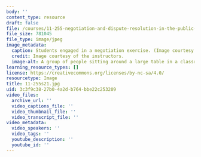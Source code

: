 ```yaml
---
body: ''
content_type: resource
draft: false
file: /courses/11-255-negotiation-and-dispute-resolution-in-the-public-sector-spring-2021/11-255s21.jpg
file_size: 781045
file_type: image/jpeg
image_metadata:
  caption: Students engaged in a negotiation exercise. (Image courtesy of the instructors.)
  credit: Image courtesy of the instructors.
  image-alt: A group of people sitting around a large table in a classroom.
learning_resource_types: []
license: https://creativecommons.org/licenses/by-nc-sa/4.0/
resourcetype: Image
title: 11-255s21.jpg
uid: 3c3f9c38-27b0-4a2d-b764-bbe22c253209
video_files:
  archive_url: ''
  video_captions_file: ''
  video_thumbnail_file: ''
  video_transcript_file: ''
video_metadata:
  video_speakers: ''
  video_tags: ''
  youtube_description: ''
  youtube_id: ''
---
```

